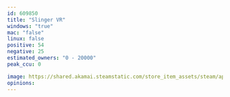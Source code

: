 ```yaml
---
id: 609850
title: "Slinger VR"
windows: "true"
mac: "false"
linux: false
positive: 54
negative: 25
estimated_owners: "0 - 20000"
peak_ccu: 0

image: https://shared.akamai.steamstatic.com/store_item_assets/steam/apps/609850/header.jpg?t=1587661200
opinions:
---
```

